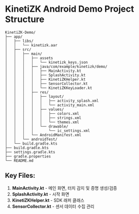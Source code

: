 # KinetiZK Android Demo Project Structure

```
KinetiZK-Demo/
├── app/
│   ├── libs/
│   │   └── kinetizk.aar
│   ├── src/
│   │   ├── main/
│   │   │   ├── assets
│   │   │   │   └── kinetizk_keys.json
│   │   │   ├── java/com/example/kinetizk/demo/
│   │   │   │   ├── MainActivity.kt
│   │   │   │   ├── SplashActivity.kt
│   │   │   │   ├── KinetiZKHelper.kt
│   │   │   │   ├── SensorCollector.kt
│   │   │   │   └── KinetiZKKeyLoader.kt
│   │   │   ├── res/
│   │   │   │   ├── layout/
│   │   │   │   │   ├── activity_splash.xml
│   │   │   │   │   └── activity_main.xml
│   │   │   │   ├── values/
│   │   │   │   │   ├── colors.xml
│   │   │   │   │   ├── strings.xml
│   │   │   │   │   └── themes.xml
│   │   │   │   └── drawable/
│   │   │   │       └── ic_settings.xml
│   │   │   └── AndroidManifest.xml
│   │   └── androidTest/
│   └── build.gradle.kts
├── build.gradle.kts
├── settings.gradle.kts
├── gradle.properties
└── README.md
```

## Key Files:

1. **MainActivity.kt** - 메인 화면, 터치 감지 및 증명 생성/검증
2. **SplashActivity.kt** - 시작 화면
3. **KinetiZKHelper.kt** - SDK 래퍼 클래스
4. **SensorCollector.kt** - 센서 데이터 수집 관리
